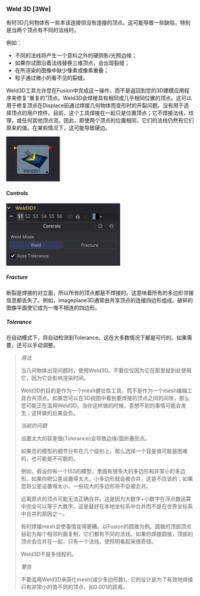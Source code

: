 ### Weld 3D [3We]

有时3D几何物体有一些本该连接但没有连接的顶点。这可能导致一些缺陷，特别是当两个顶点有不同的法线时。

例如：

- 不同的法线将产生一个意料之外的硬阴影/光照边缘；
- 如果你试图沿着法线替换三维顶点，会出现裂缝；
- 在所渲染的图像中缺少像素或像素重叠；
- 粒子通过微小的看不见的裂缝。

Weld3D工具允许您在Fusion中完成这一操作，而不是返回到您的3D建模应用程序来修复“重复的”顶点。Weld3D会焊接具有相同或几乎相同位置的顶点。这可以用于修复顶点在Displace前通过焊接几何物体而变形时的开裂问题。没有用于选择顶点的用户控件。目前，这个工具焊接在一起只是位置顶点；它不焊接法线，纹理，或任何其他顶点流。因此，即使两个顶点的位置相同，它们的法线仍然有它们原来的值。在某些情况下，这可能导致硬边。

 ![3We_tile](images/3We_tile.jpg)

#### Controls

![3We_Controls](images/3We_Controls.png)

##### Fracture

断裂是焊接的对立面，所以所有的顶点都是不焊接的。这意味着所有的多边形邻接信息都丢失了。例如，Imageplane3D通常由共享顶点的连接四边形组成。破碎的图像平面使它成为一堆不相连的四边形。

##### Tolerance

在自动模式下，将自动检测到Tolerance。这在大多数情况下都是可行的。如果需要，还可以手动调整。

> *用法* 
>
> 当几何物体出现问题时，使用Weld3D。不要仅仅因为它在那里就到处使用它，因为它会影响渲染时间。
>
> Weld3D的目的是作为一个mesh健壮性工具，而不是作为一个mesh编辑工具合并顶点。如果您可以在3D视图中看到要焊接的顶点之间的间隙，那么您可能正在滥用Weld3D。当你这样做的时候，意想不到的事情可能会发生；这样做的后果自负。
>
> *当前的问题* 
>
> 设置太大的容差值(Tolerance)会导致边缘/面折叠到点。
>
> 如果您的模型的细节分布在几个级别上，那么选择一个容差值可能是困难的，也可能是不可能的。
>
> 例如，假设你有一个ISS的模型，里面有很多大的多边形和非常小的多边形。如果你把公差设置得太大，小多边形就会被合并，这是不应该的；如果您将公差设置得太小，一些较大的多边形将不会被合并。
>
> 远离原点的顶点可能无法正确合并。这是因为大数字+小数字在浮点数运算中完全可以等于大数字。这是最好在本地坐标系中合并而不是在世界坐标系中合并的原因之一。
>
> 有时焊接mesh会使事情变得更糟。以Fusion的圆锥为例。圆锥的顶部顶点目前为每个相邻的面复制，它们都有不同的法线。如果你焊接圆锥，顶部的顶点会合并在一起，只有一个法线，使照明看起来很奇怪。
>
> Weld3D不是多线程的。
>
> *警告* 
>
> 不要滥用Weld3D来简化mesh(减少多边形数)。它的设计是为了有效地焊接只有非常小的值不同的顶点，如0.001的距离。

